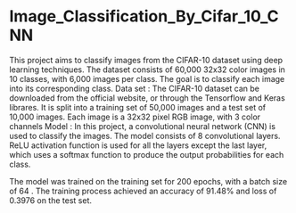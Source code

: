 
# Image_Classification_By_Cifar_10_CNN


This project aims to classify images from the CIFAR-10 dataset using deep learning techniques. The dataset consists of 60,000 32x32 color images in 10 classes, with 6,000 images per class. The goal is to classify each image into its corresponding class.
Data set : The CIFAR-10 dataset can be downloaded from the official website, or through the Tensorflow and Keras librares. It is split into a training set of 50,000 images and a test set of 10,000 images. Each image is a 32x32 pixel RGB image, with 3 color channels
Model : In this project, a convolutional neural network (CNN) is used to classify the images. The model consists of 8 convolutional layers. ReLU activation function is used for all the layers except the last layer, which uses a softmax function to produce the output probabilities for each class.

The model was trained on the training set for 200 epochs, with a batch size of 64 . The training process achieved an accuracy of 91.48% and loss of   0.3976 on the test set.
